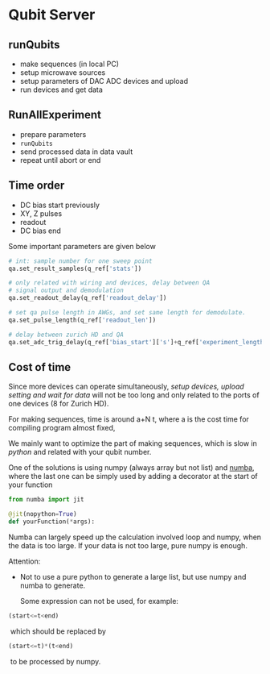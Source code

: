 # Qubit Server



## runQubits

- make sequences (in local PC)
- setup microwave sources
- setup parameters of DAC ADC devices and upload
- run devices and get data



## RunAllExperiment

- prepare parameters
- `runQubits`
- send processed data in data vault
- repeat until abort or end



## Time order

- DC bias start previously
- XY, Z pulses
- readout
- DC bias end

Some important parameters are given below

```python
# int: sample number for one sweep point
qa.set_result_samples(q_ref['stats'])

# only related with wiring and devices, delay between QA
# signal output and demodulation
qa.set_readout_delay(q_ref['readout_delay'])

# set qa pulse length in AWGs, and set same length for demodulate.
qa.set_pulse_length(q_ref['readout_len'])

# delay between zurich HD and QA
qa.set_adc_trig_delay(q_ref['bias_start']['s']+q_ref['experiment_length'])

```



## Cost of time

Since more devices can operate simultaneously, *setup devices, upload setting and wait for data* will not be too long and only related to the ports of one devices (8 for Zurich HD).

For making sequences, time is around a+N t, where a is the cost time for compiling program almost fixed, 





We mainly want to optimize the part of making sequences, which is slow in *python* and related with your qubit number. 

One of the solutions is using numpy (always array but not list) and [numba](https://numba.pydata.org/), where the last one can be simply used by adding a decorator at the start of your function

```python
from numba import jit

@jit(nopython=True)
def yourFunction(*args):
```

Numba can largely speed up the calculation involved loop and numpy, when the data is too large. If your data is not too large, pure numpy is enough. 



Attention: 

- Not to use a pure python to generate a large list, but use numpy and numba to generate.

  Some expression can not be used, for example:

```python
(start<=t<end)
```

​	which should be replaced by 

```python
(start<=t)*(t<end)
```

​	to be processed by numpy. 







